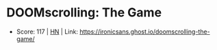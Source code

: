 # DOOMscrolling: The Game

- Score: 117 | [HN](https://news.ycombinator.com/item?id=45205232) | Link: https://ironicsans.ghost.io/doomscrolling-the-game/

